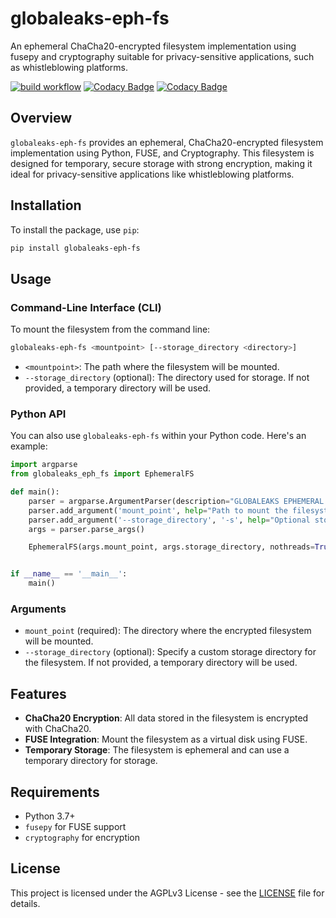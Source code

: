 # globaleaks-eph-fs
An ephemeral ChaCha20-encrypted filesystem implementation using fusepy and cryptography suitable for privacy-sensitive applications, such as whistleblowing platforms.

[![build workflow](https://github.com/globaleaks/globaleaks-eph-fs/actions/workflows/test.yml/badge.svg?branch=main)](https://github.com/globaleaks/globaleaks-eph-fs/actions/workflows/test.yml?query=branch%3Amain) [![Codacy Badge](https://app.codacy.com/project/badge/Grade/16022819c993415e8c82c25fd7654926)](https://app.codacy.com/gh/globaleaks/globaleaks-eph-fs/dashboard) [![Codacy Badge](https://app.codacy.com/project/badge/Coverage/16022819c993415e8c82c25fd7654926)](https://app.codacy.com/gh/globaleaks/globaleaks-eph-fs/dashboard)

## Overview
`globaleaks-eph-fs` provides an ephemeral, ChaCha20-encrypted filesystem implementation using Python, FUSE, and Cryptography. This filesystem is designed for temporary, secure storage with strong encryption, making it ideal for privacy-sensitive applications like whistleblowing platforms.

## Installation

To install the package, use `pip`:

```bash
pip install globaleaks-eph-fs
```

## Usage

### Command-Line Interface (CLI)

To mount the filesystem from the command line:

```bash
globaleaks-eph-fs <mountpoint> [--storage_directory <directory>]
```

- `<mountpoint>`: The path where the filesystem will be mounted.
- `--storage_directory` (optional): The directory used for storage. If not provided, a temporary directory will be used.

### Python API

You can also use `globaleaks-eph-fs` within your Python code. Here's an example:

```python
import argparse
from globaleaks_eph_fs import EphemeralFS

def main():
    parser = argparse.ArgumentParser(description="GLOBALEAKS EPHEMERAL FS")
    parser.add_argument('mount_point', help="Path to mount the filesystem")
    parser.add_argument('--storage_directory', '-s', help="Optional storage directory. Defaults to a temporary directory.")
    args = parser.parse_args()

    EphemeralFS(args.mount_point, args.storage_directory, nothreads=True, foreground=True)


if __name__ == '__main__':
    main()
```

### Arguments

- `mount_point` (required): The directory where the encrypted filesystem will be mounted.
- `--storage_directory` (optional): Specify a custom storage directory for the filesystem. If not provided, a temporary directory will be used.

## Features

- **ChaCha20 Encryption**: All data stored in the filesystem is encrypted with ChaCha20.
- **FUSE Integration**: Mount the filesystem as a virtual disk using FUSE.
- **Temporary Storage**: The filesystem is ephemeral and can use a temporary directory for storage.

## Requirements

- Python 3.7+
- `fusepy` for FUSE support
- `cryptography` for encryption

## License

This project is licensed under the AGPLv3 License - see the [LICENSE](LICENSE) file for details.
